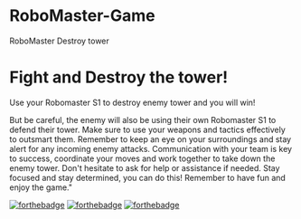 # RoboMaster-Game
RoboMaster Destroy tower
# Fight and Destroy the tower! 
Use your Robomaster S1 to destroy enemy tower and you will win!
 
 But be careful, the enemy will also be using their own Robomaster S1 to defend their tower. Make sure to use your weapons and tactics effectively to outsmart them. Remember to keep an eye on your surroundings and stay alert for any incoming enemy attacks. Communication with your team is key to success, coordinate your moves and work together to take down the enemy tower. Don't hesitate to ask for help or assistance if needed. Stay focused and stay determined, you can do this! Remember to have fun and enjoy the game."
 
 [![forthebadge](https://forthebadge.com/images/badges/made-with-python.svg)](https://forthebadge.com)
 [![forthebadge](https://forthebadge.com/images/badges/powered-by-electricity.svg)](https://forthebadge.com)
 [![forthebadge](https://forthebadge.com/images/badges/you-didnt-ask-for-this.svg)](https://forthebadge.com)
  


